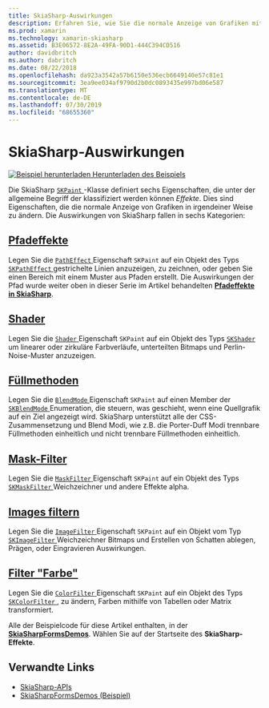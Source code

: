 ```yaml
---
title: SkiaSharp-Auswirkungen
description: Erfahren Sie, wie Sie die normale Anzeige von Grafiken mit einem Farbverlauf ändern, bitmap-Kacheln, Füllmethoden, blur- und andere Effekte.
ms.prod: xamarin
ms.technology: xamarin-skiasharp
ms.assetid: B3E06572-8E2A-49FA-90D1-444C394CD516
author: davidbritch
ms.author: dabritch
ms.date: 08/22/2018
ms.openlocfilehash: da923a3542a57b6150e536ecb6649140e57c81e1
ms.sourcegitcommit: 3ea9ee034af9790d2b0dc0893435e997bd06e587
ms.translationtype: MT
ms.contentlocale: de-DE
ms.lasthandoff: 07/30/2019
ms.locfileid: "68655360"
---
```

# <a name="skiasharp-effects"></a>SkiaSharp-Auswirkungen

[![Beispiel herunterladen](~/media/shared/download.png) Herunterladen des Beispiels](https://docs.microsoft.com/samples/xamarin/xamarin-forms-samples/skiasharpforms-demos)

Die SkiaSharp [ `SKPaint` ](xref:SkiaSharp.SKPaint) -Klasse definiert sechs Eigenschaften, die unter der allgemeine Begriff der klassifiziert werden können _Effekte_. Dies sind Eigenschaften, die die normale Anzeige von Grafiken in irgendeiner Weise zu ändern. Die Auswirkungen von SkiaSharp fallen in sechs Kategorien:

## <a name="path-effectscurveseffectsmd"></a>[Pfadeffekte](../curves/effects.md)

Legen Sie die [ `PathEffect` ](xref:SkiaSharp.SKPaint.PathEffect) Eigenschaft `SKPaint` auf ein Objekt des Typs [ `SKPathEffect` ](xref:SkiaSharp.SKPathEffect) gestrichelte Linien anzuzeigen, zu zeichnen, oder geben Sie einen Bereich mit einem Muster aus Pfaden erstellt. Die Auswirkungen der Pfad wurde weiter oben in dieser Serie im Artikel behandelten [ **Pfadeffekte in SkiaSharp**](../curves/effects.md).

## <a name="shadersshadersindexmd"></a>[Shader](shaders/index.md)

Legen Sie die [ `Shader` ](xref:SkiaSharp.SKPaint.Shader) Eigenschaft `SKPaint` auf ein Objekt des Typs [ `SKShader` ](xref:SkiaSharp.SKShader) um linearer oder zirkuläre Farbverläufe, unterteilten Bitmaps und Perlin-Noise-Muster anzuzeigen.

## <a name="blend-modesblend-modesindexmd"></a>[Füllmethoden](blend-modes/index.md)

Legen Sie die [ `BlendMode` ](xref:SkiaSharp.SKPaint.BlendMode) Eigenschaft `SKPaint` auf einen Member der [ `SKBlendMode` ](xref:SkiaSharp.SKBlendMode) Enumeration, die steuern, was geschieht, wenn eine Quellgrafik auf ein Ziel angezeigt wird. SkiaSharp unterstützt alle der CSS-Zusammensetzung und Blend Modi, wie z.B. die Porter-Duff Modi trennbare Füllmethoden einheitlich und nicht trennbare Füllmethoden einheitlich.

## <a name="mask-filtersmask-filtersmd"></a>[Mask-Filter](mask-filters.md)

Legen Sie die [ `MaskFilter` ](xref:SkiaSharp.SKPaint.MaskFilter) Eigenschaft `SKPaint` auf ein Objekt des Typs [ `SKMaskFilter` ](xref:SkiaSharp.SKMaskFilter) Weichzeichner und andere Effekte alpha.

## <a name="image-filtersimage-filtersmd"></a>[Images filtern](image-filters.md)

Legen Sie die [ `ImageFilter` ](xref:SkiaSharp.SKPaint.ImageFilter) Eigenschaft `SKPaint` auf ein Objekt vom Typ [ `SKImageFilter` ](xref:SkiaSharp.SKImageFilter) Weichzeichner Bitmaps und Erstellen von Schatten ablegen, Prägen, oder Eingravieren Auswirkungen.

## <a name="color-filterscolor-filtersmd"></a>[Filter "Farbe"](color-filters.md)

Legen Sie die [ `ColorFilter` ](xref:SkiaSharp.SKPaint.ColorFilter) Eigenschaft `SKPaint` auf ein Objekt des Typs [ `SKColorFilter` ](xref:SkiaSharp.SKColorFilter) , zu ändern, Farben mithilfe von Tabellen oder Matrix transformiert.

Alle der Beispielcode für diese Artikel enthalten, in der [ **SkiaSharpFormsDemos**](https://docs.microsoft.com/samples/xamarin/xamarin-forms-samples/skiasharpforms-demos). Wählen Sie auf der Startseite des **SkiaSharp-Effekte**.

## <a name="related-links"></a>Verwandte Links

- [SkiaSharp-APIs](https://docs.microsoft.com/dotnet/api/skiasharp)
- [SkiaSharpFormsDemos (Beispiel)](https://docs.microsoft.com/samples/xamarin/xamarin-forms-samples/skiasharpforms-demos)
